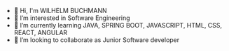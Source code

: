 - 👋 Hi, I'm WILHELM BUCHMANN
- 👀 I’m interested in Software Engineering
- 🌱 I’m currently learning JAVA, SPRING BOOT, JAVASCRIPT, HTML, CSS, REACT, ANGULAR
- 💞️ I’m looking to collaborate as Junior Software developer

<!---
Willy0712/Willy0712 is a ✨ special ✨ repository because its `README.md` (this file) appears on your GitHub profile.
You can click the Preview link to take a look at your changes.
--->
